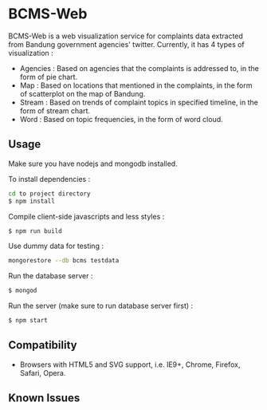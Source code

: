 # BCMS-Web

BCMS-Web is a web visualization service for complaints data extracted from Bandung government agencies' twitter.
Currently, it has 4 types of visualization : 
* Agencies : Based on agencies that the complaints is addressed to, in the form of pie chart.
* Map : Based on locations that mentioned in the complaints, in the form of scatterplot on the map of Bandung.
* Stream : Based on trends of complaint topics in specified timeline, in the form of stream chart.
* Word : Based on topic frequencies, in the form of word cloud.

## Usage

Make sure you have nodejs and mongodb installed.

To install dependencies : 

```bash
cd to project directory
$ npm install
```

Compile client-side javascripts and less styles : 

```bash
$ npm run build
```

Use dummy data for testing : 

```bash
mongorestore --db bcms testdata
```

Run the database server : 

```bash
$ mongod
```

Run the server (make sure to run database server first) : 

```bash
$ npm start
```
## Compatibility
* Browsers with HTML5 and SVG support, i.e. IE9+, Chrome, Firefox, Safari, Opera.

## Known Issues
